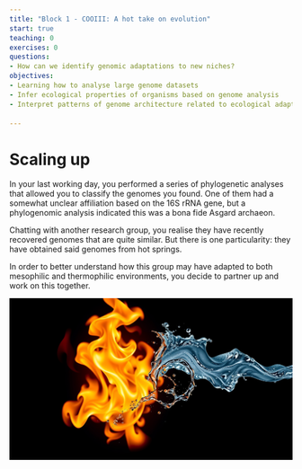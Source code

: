 ```yaml
---
title: "Block 1 - COOIII: A hot take on evolution"
start: true
teaching: 0
exercises: 0
questions:
- How can we identify genomic adaptations to new niches?
objectives:
- Learning how to analyse large genome datasets
- Infer ecological properties of organisms based on genome analysis
- Interpret patterns of genome architecture related to ecological adaptation

---
```


#  Scaling up

In your last working day, you performed a series of phylogenetic analyses that allowed you to classify the genomes you found. 
One of them had a somewhat unclear affiliation based on the 16S rRNA gene, but a phylogenomic analysis indicated this was a
bona fide Asgard archaeon. 

Chatting with another research group, you realise they have recently recovered genomes that are quite similar. 
But there is one particularity: they have obtained said genomes from hot springs.

In order to better understand how this group may have adapted to both mesophilic and thermophilic environments, you decide
to partner up and work on this together. 


![Intro1](../fig/Block1_COO-III_Intro.png)
